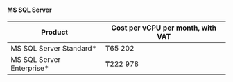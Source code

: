 #### MS SQL Server

| Product | Cost per vCPU per month, with VAT |
| --- | --- |
| MS SQL Server Standard* | ₸65 202 |
| MS SQL Server Enterprise* | ₸222 978 |